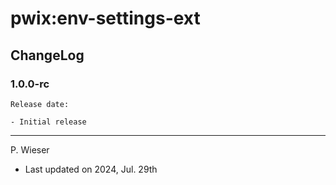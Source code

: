 # pwix:env-settings-ext

## ChangeLog

### 1.0.0-rc

    Release date: 

    - Initial release

---
P. Wieser
- Last updated on 2024, Jul. 29th
